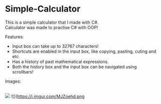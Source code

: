 # Simple-Calculator
This is a simple calculator that I made with C#.<br>
Calculator was made to practise C# with OOP!

Features:<br>
<ul>
  <li>Input box can take up to 32767 characters!</li>
  <li>Shortcuts are enabled in the input box, like copying, pasting, cuting and etc.</li>
  <li>Has a history of past mathematical expressions.</li>
  <li>Both the history box and the input box can be navigated using scrollbars!</li>  
</ul>

Images:<br><br>


![](https://i.imgur.com/97ozUeA.png) 
![](https://i.imgur.com/MJZoehd.png
